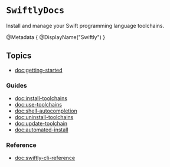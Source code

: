# ``SwiftlyDocs``

Install and manage your Swift programming language toolchains.

@Metadata {
    @DisplayName("Swiftly")
}

## Topics

- <doc:getting-started>

### Guides

- <doc:install-toolchains>
- <doc:use-toolchains>
- <doc:shell-autocompletion>
- <doc:uninstall-toolchains>
- <doc:update-toolchain>
- <doc:automated-install>

### Reference

- <doc:swiftly-cli-reference>
